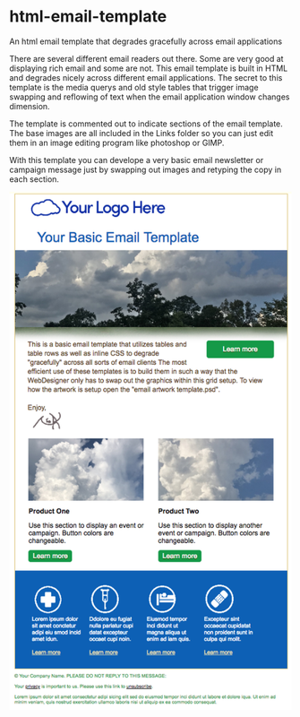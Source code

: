 # html-email-template
An html email template that degrades gracefully across email applications

There are several different email readers out there. Some are very good at displaying rich email and some are not.
This email template is built in HTML and degrades nicely across different email applications. The secret to this template is the media querys and old style tables that trigger image swapping and reflowing of text when the email application window changes dimension.

The template is commented out to indicate sections of the email template.
The base images are all included in the Links folder so you can just edit them in an image editing program like photoshop or GIMP.

With this template you can develope a very basic email newsletter or campaign message just by swapping out images and retyping the copy in each section.

![alt text](https://github.com/nicktesla2011/html-email-template/blob/master/emailTemplate.png)
